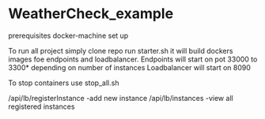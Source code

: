 # WeatherCheck_example

prerequisites
docker-machine set up


To run all project simply clone repo run starter.sh it will build dockers images foe endpoints and loadbalancer.
Endpoints will start on pot 33000 to 3300* depending on number of instances
Loadbalancer will start on 8090


To stop containers use stop_all.sh



/api/lb/registerInstance -add new instance
/api/lb/instances -view all registered instances